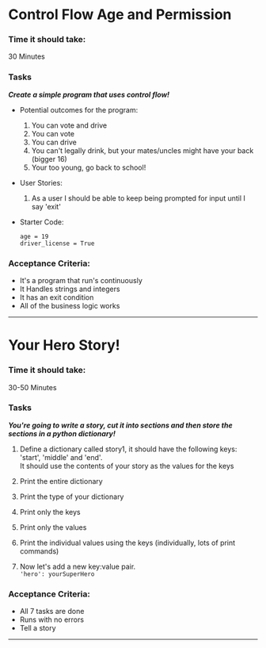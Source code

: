 # Control Flow Age and Permission

### Time it should take:

30 Minutes

### Tasks
  ***Create a simple program that uses control flow!***

* Potential outcomes for the program:
    1. You can vote and drive
    2. You can vote
    3. You can drive
    4. You can't legally drink, but your mates/uncles might have your back (bigger 16)
    5. Your too young, go back to school!
    
    
* User Stories:
    1. As a user I should be able to keep being prompted for input until I say 'exit'
    

* Starter Code:
    ```
    age = 19
    driver_license = True
    ```

### Acceptance Criteria:

* It's a program that run's continuously
* It Handles strings and integers
* It has an exit condition
* All of the business logic works
-----------------------------------------------------------------
# Your Hero Story!

### Time it should take:

30-50 Minutes

### Tasks
***You're going to write a story, cut it into sections and then store the sections in a python dictionary!***


1. Define a dictionary called story1, it should have the following keys:  
   'start', 'middle' and 'end'.  
   It should use the contents of your story as the values for the keys
   

2. Print the entire dictionary


3. Print the type of your dictionary


4. Print only the keys


5. Print only the values


6. Print the individual values using the keys (individually, lots of print commands)


7. Now let's add a new key:value pair.  
     `'hero': yourSuperHero`


### Acceptance Criteria:

* All 7 tasks are done
* Runs with no errors
* Tell a story
--------------------------------------------------------------------